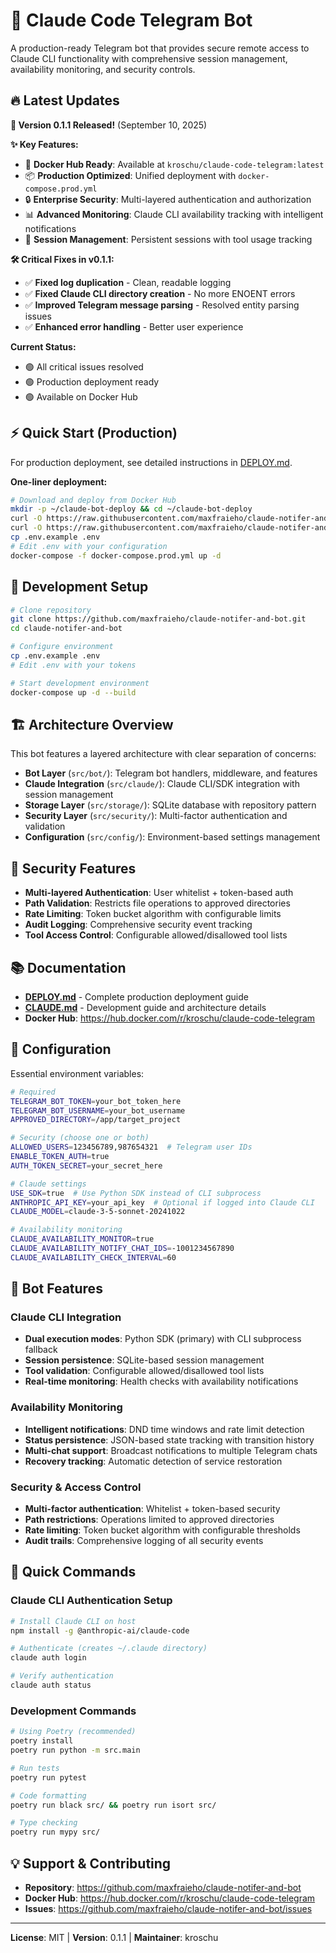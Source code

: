 # 🚀 Claude Code Telegram Bot

A production-ready Telegram bot that provides secure remote access to Claude CLI functionality with comprehensive session management, availability monitoring, and security controls.

## 🔥 Latest Updates

**🚀 Version 0.1.1 Released!** (September 10, 2025)

**✨ Key Features:**
- 🐳 **Docker Hub Ready**: Available at `kroschu/claude-code-telegram:latest`
- 📦 **Production Optimized**: Unified deployment with `docker-compose.prod.yml`
- 🔒 **Enterprise Security**: Multi-layered authentication and authorization
- 📊 **Advanced Monitoring**: Claude CLI availability tracking with intelligent notifications
- 🎯 **Session Management**: Persistent sessions with tool usage tracking

**🛠️ Critical Fixes in v0.1.1:**
- ✅ **Fixed log duplication** - Clean, readable logging
- ✅ **Fixed Claude CLI directory creation** - No more ENOENT errors
- ✅ **Improved Telegram message parsing** - Resolved entity parsing issues
- ✅ **Enhanced error handling** - Better user experience

**Current Status:**
- 🟢 All critical issues resolved
- 🟢 Production deployment ready
- 🟢 Available on Docker Hub

## ⚡ Quick Start (Production)

For production deployment, see detailed instructions in [DEPLOY.md](./DEPLOY.md).

**One-liner deployment:**
```bash
# Download and deploy from Docker Hub
mkdir -p ~/claude-bot-deploy && cd ~/claude-bot-deploy
curl -O https://raw.githubusercontent.com/maxfraieho/claude-notifer-and-bot/main/docker-compose.prod.yml
curl -O https://raw.githubusercontent.com/maxfraieho/claude-notifer-and-bot/main/.env.example
cp .env.example .env
# Edit .env with your configuration
docker-compose -f docker-compose.prod.yml up -d
```

## 🔧 Development Setup

```bash
# Clone repository
git clone https://github.com/maxfraieho/claude-notifer-and-bot.git
cd claude-notifer-and-bot

# Configure environment
cp .env.example .env
# Edit .env with your tokens

# Start development environment
docker-compose up -d --build
```

## 🏗️ Architecture Overview

This bot features a layered architecture with clear separation of concerns:

- **Bot Layer** (`src/bot/`): Telegram bot handlers, middleware, and features
- **Claude Integration** (`src/claude/`): Claude CLI/SDK integration with session management
- **Storage Layer** (`src/storage/`): SQLite database with repository pattern
- **Security Layer** (`src/security/`): Multi-factor authentication and validation
- **Configuration** (`src/config/`): Environment-based settings management

## 🔐 Security Features

- **Multi-layered Authentication**: User whitelist + token-based auth
- **Path Validation**: Restricts file operations to approved directories
- **Rate Limiting**: Token bucket algorithm with configurable limits
- **Audit Logging**: Comprehensive security event tracking
- **Tool Access Control**: Configurable allowed/disallowed tool lists

## 📚 Documentation

- **[DEPLOY.md](./DEPLOY.md)** - Complete production deployment guide
- **[CLAUDE.md](./CLAUDE.md)** - Development guide and architecture details
- **Docker Hub**: https://hub.docker.com/r/kroschu/claude-code-telegram

## 🔧 Configuration

Essential environment variables:

```bash
# Required
TELEGRAM_BOT_TOKEN=your_bot_token_here
TELEGRAM_BOT_USERNAME=your_bot_username
APPROVED_DIRECTORY=/app/target_project

# Security (choose one or both)
ALLOWED_USERS=123456789,987654321  # Telegram user IDs
ENABLE_TOKEN_AUTH=true
AUTH_TOKEN_SECRET=your_secret_here

# Claude settings
USE_SDK=true  # Use Python SDK instead of CLI subprocess
ANTHROPIC_API_KEY=your_api_key  # Optional if logged into Claude CLI
CLAUDE_MODEL=claude-3-5-sonnet-20241022

# Availability monitoring
CLAUDE_AVAILABILITY_MONITOR=true
CLAUDE_AVAILABILITY_NOTIFY_CHAT_IDS=-1001234567890
CLAUDE_AVAILABILITY_CHECK_INTERVAL=60
```

## 🤖 Bot Features

### Claude CLI Integration
- **Dual execution modes**: Python SDK (primary) with CLI subprocess fallback
- **Session persistence**: SQLite-based session management
- **Tool validation**: Configurable allowed/disallowed tool lists
- **Real-time monitoring**: Health checks with availability notifications

### Availability Monitoring
- **Intelligent notifications**: DND time windows and rate limit detection  
- **Status persistence**: JSON-based state tracking with transition history
- **Multi-chat support**: Broadcast notifications to multiple Telegram chats
- **Recovery tracking**: Automatic detection of service restoration

### Security & Access Control
- **Multi-factor authentication**: Whitelist + token-based security
- **Path restrictions**: Operations limited to approved directories
- **Rate limiting**: Token bucket algorithm with configurable thresholds
- **Audit trails**: Comprehensive logging of all security events

## 🚀 Quick Commands

### Claude CLI Authentication Setup
```bash
# Install Claude CLI on host
npm install -g @anthropic-ai/claude-code

# Authenticate (creates ~/.claude directory)
claude auth login

# Verify authentication
claude auth status
```

### Development Commands
```bash
# Using Poetry (recommended)
poetry install
poetry run python -m src.main

# Run tests
poetry run pytest

# Code formatting
poetry run black src/ && poetry run isort src/

# Type checking
poetry run mypy src/
```

## 💡 Support & Contributing

- **Repository**: https://github.com/maxfraieho/claude-notifer-and-bot
- **Docker Hub**: https://hub.docker.com/r/kroschu/claude-code-telegram  
- **Issues**: https://github.com/maxfraieho/claude-notifer-and-bot/issues

---

**License**: MIT | **Version**: 0.1.1 | **Maintainer**: kroschu